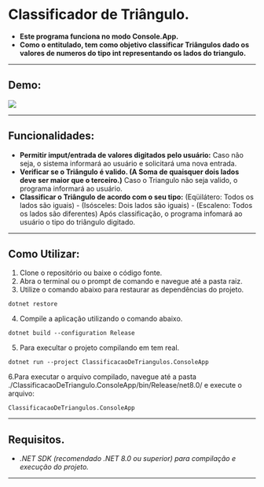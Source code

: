 # Classificador de Triângulo.

- **Este programa funciona no modo Console.App.**
- **Como o entitulado, tem como objetivo classificar Triângulos dado os valores de numeros do tipo int representando os lados do triangulo.**

***

## Demo:

![](https://i.imgur.com/TMjAtuE.gif)

***

## Funcionalidades:

- **Permitir imput/entrada de valores digitados pelo usuário:** Caso não seja, o sistema informará ao usuário e solicitará uma nova entrada. 
- **Verificar se o Triângulo é valido. (A Soma de quaisquer dois lados deve ser maior que o terceiro.)** Caso o Triangulo não seja valido, o programa informará ao usuário.
- **Classificar o Triângulo de acordo com o seu tipo:** (Eqüilátero: Todos os lados são iguais) - (Isósceles: Dois lados são iguais) - (Escaleno: Todos os lados são diferentes)
Após classificação, o programa infomará ao usuário o tipo do triângulo digitado.

***

## Como Utilizar:

1. Clone o repositório ou baixe o código fonte.
2. Abra o terminal ou o prompt de comando e navegue até a pasta raiz.
3. Utilize o comando abaixo para restaurar as dependências do projeto.

```
dotnet restore
```

4. Compile a aplicação utilizando o comando abaixo.

```
dotnet build --configuration Release
```

5. Para execultar o projeto compilando em tem real.

```
dotnet run --project ClassificacaoDeTriangulos.ConsoleApp
```

6.Para executar o arquivo compilado, navegue até a pasta ./ClassificacaoDeTriangulo.ConsoleApp/bin/Release/net8.0/ e execute o arquivo:

```
ClassificacaoDeTriangulos.ConsoleApp
```

***

## Requisitos.


- *.NET SDK (recomendado .NET 8.0 ou superior) para compilação e execução do projeto.*

****
